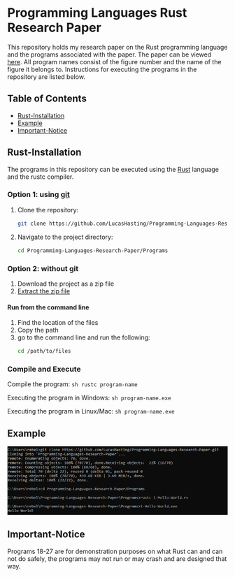 # Programming Languages Rust Research Paper

This repository holds my research paper on the Rust programming language and the programs associated with the paper. The paper can be viewed [here](https://github.com/LucasHasting/Programming-Languages-Research-Paper/blob/main/Paper/CS410W_Research_Paper.pdf). All program names consist of the figure number and the name of the figure it belongs to. Instructions for executing the programs in the repository are listed below.

## Table of Contents

- [Rust-Installation](#rust-installation)
- [Example](#example)
- [Important-Notice](#important-notice)

## Rust-Installation

The programs in this repository can be executed using the [Rust](https://www.rust-lang.org/tools/install) language and the rustc compiler.

### Option 1: using [git](https://git-scm.com/downloads)
1. Clone the repository:

    ```sh
    git clone https://github.com/LucasHasting/Programming-Languages-Research-Paper.git
    ```

2. Navigate to the project directory:
    
    ```sh
    cd Programming-Languages-Research-Paper/Programs
    ```
    
### Option 2: without git
1. Download the project as a zip file
2. [Extract the zip file](https://www.wikihow.com/Unzip-a-File)

#### Run from the command line
1. Find the location of the files
2. Copy the path
3. go to the command line and run the following:
   ```sh
   cd /path/to/files
   ```

### Compile and Execute
Compile the program:
    ```sh
    rustc program-name
    ```

Executing the program in Windows:
    ```sh
    program-name.exe
    ```

Executing the program in Linux/Mac:
    ```sh
    program-name.exe
    ```

## Example

![EXAMPLE](example.png)

## Important-Notice
Programs 18-27 are for demonstration purposes on what Rust can and can not do safely, the programs may not run or may crash and are designed that way.
